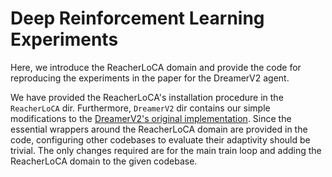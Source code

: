 # Deep Reinforcement Learning Experiments

Here, we introduce the ReacherLoCA domain and provide the code for 
reproducing the experiments in the paper for the DreamerV2 agent. 

We have provided the ReacherLoCA's installation procedure in the `ReacherLoCA` dir. Furthermore, `DreamerV2` dir 
contains our simple modifications to the [DreamerV2's original implementation](https://github.com/danijar/dreamerv2). 
Since the essential wrappers around the ReacherLoCA domain are provided in the code, configuring other codebases 
to evaluate their adaptivity should be trivial. The only changes required are for the main train loop and adding
the ReacherLoCA domain to the given codebase.
